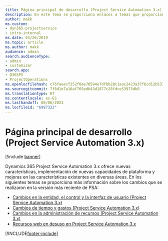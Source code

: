 ```yaml
---
title: Página principal de desarrollo (Project Service Automation 3.x)
description: En este tema se proporciona enlaces a temas que proporcionan información de desarrollo para la versión 3.x de Dynamics 365 Project Service Automation (PSA).
author: makk
ms.custom:
- dyn365-projectservice
- intro-internal
ms.date: 03/26/2019
ms.topic: article
ms.author: makk
audience: admin
search.audienceType:
- admin
- customizer
search.app:
- D365PS
- ProjectOperations
ms.openlocfilehash: c76faeecf252f0ae70594e7dfbb28c1aac2423a37f6cd12b53103dd7a493306e
ms.sourcegitcommit: 7f8d1e7a16af769adb43d1877c28fdce53975db8
ms.translationtype: HT
ms.contentlocale: es-ES
ms.lasthandoff: 08/06/2021
ms.locfileid: "6987322"
---
```

# <a name="development-home-page-project-service-automation-3x"></a>Página principal de desarrollo (Project Service Automation 3.x)

[!include [banner](../../includes/psa-now-project-operations.md)]

Dynamics 365 Project Service Automation 3.x ofrece nuevas características, implementación de nuevas capacidades de plataforma y mejoras en las características existentes en diversas áreas. En los siguientes temas se proporciona más información sobre los cambios que se realizaron en la versión más reciente de PSA:

- [Cambios en la entidad, el control y la interfaz de usuario (Project Service Automation 3.x)](../developer-guides/entity-changes-v3.x.md)
- [Cambios de tiempo y gastos (Project Service Automation 3.x)](../developer-guides/time-expense-changes-v3.x.md)
- [Cambios en la administración de recursos (Project Service Automation 3.x)](../developer-guides/resource-management-changes-v3.x.md)
- [Recursos web en desuso en Project Service Automation 3.x](../developer-guides/web-resources-deprecated-v3.x.md)


[!INCLUDE[footer-include](../../includes/footer-banner.md)]